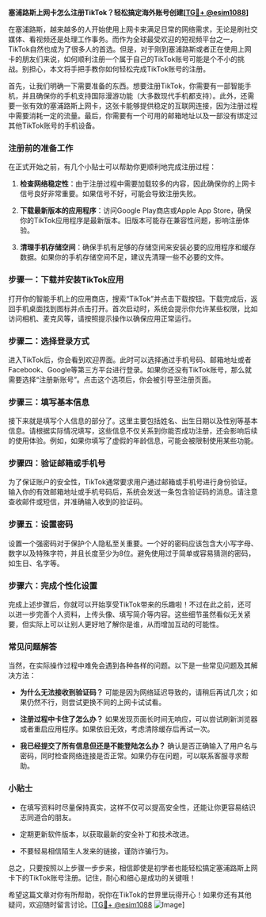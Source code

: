 **塞浦路斯上网卡怎么注册TikTok？轻松搞定海外账号创建[[TG💪+ @esim1088](https://t.me/s/esim1088)]**

在塞浦路斯，越来越多的人开始使用上网卡来满足日常的网络需求，无论是刷社交媒体、看视频还是处理工作事务。而作为全球最受欢迎的短视频平台之一，TikTok自然也成为了很多人的首选。但是，对于刚到塞浦路斯或者正在使用上网卡的朋友们来说，如何顺利注册一个属于自己的TikTok账号可能是个不小的挑战。别担心，本文将手把手教你如何轻松完成TikTok账号的注册。

首先，让我们明确一下需要准备的东西。想要注册TikTok，你需要有一部智能手机，并且确保你的手机支持国际漫游功能（大多数现代手机都支持）。此外，还需要一张有效的塞浦路斯上网卡，这张卡能够提供稳定的互联网连接，因为注册过程中需要消耗一定的流量。最后，你需要有一个可用的邮箱地址以及一部没有绑定过其他TikTok账号的手机设备。

### 注册前的准备工作

在正式开始之前，有几个小贴士可以帮助你更顺利地完成注册过程：

1. **检查网络稳定性**：由于注册过程中需要加载较多的内容，因此确保你的上网卡信号良好非常重要。如果信号不好，可能会导致注册失败。
   
2. **下载最新版本的应用程序**：访问Google Play商店或Apple App Store，确保你的TikTok应用程序是最新版本。旧版本可能存在兼容性问题，影响注册体验。

3. **清理手机存储空间**：确保手机有足够的存储空间来安装必要的应用程序和缓存数据。如果你的手机存储空间不足，建议先清理一些不必要的文件。

### 步骤一：下载并安装TikTok应用

打开你的智能手机上的应用商店，搜索“TikTok”并点击下载按钮。下载完成后，返回手机桌面找到图标并点击打开。首次启动时，系统会提示你允许某些权限，比如访问相机、麦克风等，请按照提示操作以确保应用正常运行。

### 步骤二：选择登录方式

进入TikTok后，你会看到欢迎界面。此时可以选择通过手机号码、邮箱地址或者Facebook、Google等第三方平台进行登录。如果你还没有TikTok账号，那么就需要选择“注册新账号”。点击这个选项后，你会被引导至注册页面。

### 步骤三：填写基本信息

接下来就是填写个人信息的部分了。这里主要包括姓名、出生日期以及性别等基本信息。请根据实际情况填写，这些信息不仅关系到你能否成功注册，还会影响后续的使用体验。例如，如果你填写了虚假的年龄信息，可能会被限制使用某些功能。

### 步骤四：验证邮箱或手机号

为了保证账户的安全性，TikTok通常要求用户通过邮箱或手机号进行身份验证。输入你的有效邮箱地址或手机号码后，系统会发送一条包含验证码的消息。请注意查收邮件或短信，并准确输入收到的验证码。

### 步骤五：设置密码

设置一个强密码对于保护个人隐私至关重要。一个好的密码应该包含大小写字母、数字以及特殊字符，并且长度至少为8位。避免使用过于简单或容易猜测的密码，如生日、名字等。

### 步骤六：完成个性化设置

完成上述步骤后，你就可以开始享受TikTok带来的乐趣啦！不过在此之前，还可以进一步完善个人资料，上传头像、填写简介等内容。这些细节虽然看似无关紧要，但实际上可以让别人更好地了解你是谁，从而增加互动的可能性。

### 常见问题解答

当然，在实际操作过程中难免会遇到各种各样的问题。以下是一些常见问题及其解决方法：

- **为什么无法接收到验证码？**
  可能是因为网络延迟导致的，请稍后再试几次；如果仍然不行，则尝试更换不同的上网卡试试看。

- **注册过程中卡住了怎么办？**
  如果发现页面长时间无响应，可以尝试刷新浏览器或者重启应用程序。如果依旧无效，考虑清除缓存后再试一次。

- **我已经提交了所有信息但还是不能登陆怎么办？**
  确认是否正确输入了用户名与密码，同时检查网络连接是否正常。如果仍存在问题，可以联系客服寻求帮助。

### 小贴士

- 在填写资料时尽量保持真实，这样不仅可以提高安全性，还能让你更容易结识志同道合的朋友。
  
- 定期更新软件版本，以获取最新的安全补丁和技术改进。

- 不要轻易相信陌生人发来的链接，谨防诈骗行为。

总之，只要按照以上步骤一步步来，相信即使是初学者也能轻松搞定塞浦路斯上网卡下的TikTok账号注册。记住，耐心和细心是成功的关键哦！

希望这篇文章对你有所帮助，祝你在TikTok的世界里玩得开心！如果你还有其他疑问，欢迎随时留言讨论。[[TG💪+ @esim1088](https://t.me/s/esim1088) ![Image](https://i.postimg.cc/4NQfJmqS/Snipaste-2025-05-13-00-14-12.png)]